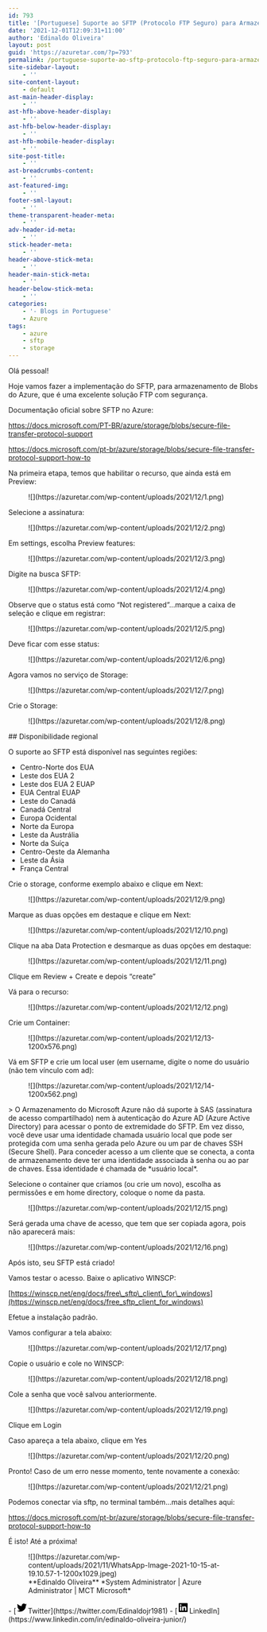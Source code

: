```yaml
---
id: 793
title: '[Portuguese] Suporte ao SFTP (Protocolo FTP Seguro) para Armazenamento de Blobs do Azure, como implementar?'
date: '2021-12-01T12:09:31+11:00'
author: 'Edinaldo Oliveira'
layout: post
guid: 'https://azuretar.com/?p=793'
permalink: /portuguese-suporte-ao-sftp-protocolo-ftp-seguro-para-armazenamento-de-blobs-do-azure-como-implementar/
site-sidebar-layout:
    - ''
site-content-layout:
    - default
ast-main-header-display:
    - ''
ast-hfb-above-header-display:
    - ''
ast-hfb-below-header-display:
    - ''
ast-hfb-mobile-header-display:
    - ''
site-post-title:
    - ''
ast-breadcrumbs-content:
    - ''
ast-featured-img:
    - ''
footer-sml-layout:
    - ''
theme-transparent-header-meta:
    - ''
adv-header-id-meta:
    - ''
stick-header-meta:
    - ''
header-above-stick-meta:
    - ''
header-main-stick-meta:
    - ''
header-below-stick-meta:
    - ''
categories:
    - '- Blogs in Portuguese'
    - Azure
tags:
    - azure
    - sftp
    - storage
---
```


Olá pessoal!

Hoje vamos fazer a implementação do SFTP, para armazenamento de Blobs do Azure, que é uma excelente solução FTP com segurança.

Documentação oficial sobre SFTP no Azure:

<https://docs.microsoft.com/PT-BR/azure/storage/blobs/secure-file-transfer-protocol-support>

<https://docs.microsoft.com/pt-br/azure/storage/blobs/secure-file-transfer-protocol-support-how-to>

Na primeira etapa, temos que habilitar o recurso, que ainda está em Preview:

<figure class="wp-block-image size-full is-resized is-style-default">![](https://azuretar.com/wp-content/uploads/2021/12/1.png)</figure>Selecione a assinatura:

<figure class="wp-block-image size-full is-style-default">![](https://azuretar.com/wp-content/uploads/2021/12/2.png)</figure>Em settings, escolha Preview features:

<figure class="wp-block-image size-full is-style-default">![](https://azuretar.com/wp-content/uploads/2021/12/3.png)</figure>Digite na busca SFTP:

<figure class="wp-block-image size-full is-style-default">![](https://azuretar.com/wp-content/uploads/2021/12/4.png)</figure>Observe que o status está como “Not registered”…marque a caixa de seleção e clique em registrar:

<figure class="wp-block-image size-full is-style-default">![](https://azuretar.com/wp-content/uploads/2021/12/5.png)</figure>Deve ficar com esse status:

<figure class="wp-block-image size-full is-style-default">![](https://azuretar.com/wp-content/uploads/2021/12/6.png)</figure>Agora vamos no serviço de Storage:

<figure class="wp-block-image size-full is-style-default">![](https://azuretar.com/wp-content/uploads/2021/12/7.png)</figure>Crie o Storage:

<figure class="wp-block-image size-full is-style-default">![](https://azuretar.com/wp-content/uploads/2021/12/8.png)</figure>## Disponibilidade regional

O suporte ao SFTP está disponível nas seguintes regiões:

- Centro-Norte dos EUA
- Leste dos EUA 2
- Leste dos EUA 2 EUAP
- EUA Central EUAP
- Leste do Canadá
- Canadá Central
- Europa Ocidental
- Norte da Europa
- Leste da Austrália
- Norte da Suíça
- Centro-Oeste da Alemanha
- Leste da Ásia
- França Central

Crie o storage, conforme exemplo abaixo e clique em Next:

<figure class="wp-block-image size-full is-style-default">![](https://azuretar.com/wp-content/uploads/2021/12/9.png)</figure>Marque as duas opções em destaque e clique em Next:

<figure class="wp-block-image size-full is-style-default">![](https://azuretar.com/wp-content/uploads/2021/12/10.png)</figure>Clique na aba Data Protection e desmarque as duas opções em destaque:

<figure class="wp-block-image size-full is-style-default">![](https://azuretar.com/wp-content/uploads/2021/12/11.png)</figure>Clique em Review + Create e depois “create”

Vá para o recurso:

<figure class="wp-block-image size-full is-style-default">![](https://azuretar.com/wp-content/uploads/2021/12/12.png)</figure>Crie um Container:

<figure class="wp-block-image size-large is-style-default">![](https://azuretar.com/wp-content/uploads/2021/12/13-1200x576.png)</figure>Vá em SFTP e crie um local user (em username, digite o nome do usuário (não tem vínculo com ad):

<figure class="wp-block-image size-large is-style-default">![](https://azuretar.com/wp-content/uploads/2021/12/14-1200x562.png)</figure>> O Armazenamento do Microsoft Azure não dá suporte à SAS (assinatura de acesso compartilhado) nem à autenticação do Azure AD (Azure Active Directory) para acessar o ponto de extremidade do SFTP. Em vez disso, você deve usar uma identidade chamada usuário local que pode ser protegida com uma senha gerada pelo Azure ou um par de chaves SSH (Secure Shell). Para conceder acesso a um cliente que se conecta, a conta de armazenamento deve ter uma identidade associada à senha ou ao par de chaves. Essa identidade é chamada de *usuário local*.

Selecione o container que criamos (ou crie um novo), escolha as permissões e em home directory, coloque o nome da pasta.

<figure class="wp-block-image size-full is-style-default">![](https://azuretar.com/wp-content/uploads/2021/12/15.png)</figure>Será gerada uma chave de acesso, que tem que ser copiada agora, pois não aparecerá mais:

<figure class="wp-block-image size-full is-style-default">![](https://azuretar.com/wp-content/uploads/2021/12/16.png)</figure>Após isto, seu SFTP está criado!

Vamos testar o acesso. Baixe o aplicativo WINSCP:

[https://winscp.net/eng/docs/free\_sftp\_client\_for\_windows](https://winscp.net/eng/docs/free_sftp_client_for_windows)

Efetue a instalação padrão.

Vamos configurar a tela abaixo:

<figure class="wp-block-image size-full is-style-default">![](https://azuretar.com/wp-content/uploads/2021/12/17.png)</figure>Copie o usuário e cole no WINSCP:

<figure class="wp-block-image size-full is-style-default">![](https://azuretar.com/wp-content/uploads/2021/12/18.png)</figure>Cole a senha que você salvou anteriormente.

<figure class="wp-block-image size-full is-style-default">![](https://azuretar.com/wp-content/uploads/2021/12/19.png)</figure>Clique em Login

Caso apareça a tela abaixo, clique em Yes

<figure class="wp-block-image size-full is-style-default">![](https://azuretar.com/wp-content/uploads/2021/12/20.png)</figure>Pronto! Caso de um erro nesse momento, tente novamente a conexão:

<figure class="wp-block-image size-full is-style-default">![](https://azuretar.com/wp-content/uploads/2021/12/21.png)</figure>Podemos conectar via sftp, no terminal também…mais detalhes aqui:

<https://docs.microsoft.com/pt-br/azure/storage/blobs/secure-file-transfer-protocol-support-how-to>

É isto! Até a próxima!

<div class="wp-block-image is-style-rounded"><figure class="aligncenter size-large is-resized">![](https://azuretar.com/wp-content/uploads/2021/11/WhatsApp-Image-2021-10-15-at-19.10.57-1-1200x1029.jpeg)<figcaption>**Edinaldo Oliveira** *System Administrator | Azure Administrator | MCT Microsoft*</figcaption></figure></div>- [<svg aria-hidden="true" focusable="false" height="24" version="1.1" viewbox="0 0 24 24" width="24" xmlns="http://www.w3.org/2000/svg"><path d="M22.23,5.924c-0.736,0.326-1.527,0.547-2.357,0.646c0.847-0.508,1.498-1.312,1.804-2.27 c-0.793,0.47-1.671,0.812-2.606,0.996C18.324,4.498,17.257,4,16.077,4c-2.266,0-4.103,1.837-4.103,4.103 c0,0.322,0.036,0.635,0.106,0.935C8.67,8.867,5.647,7.234,3.623,4.751C3.27,5.357,3.067,6.062,3.067,6.814 c0,1.424,0.724,2.679,1.825,3.415c-0.673-0.021-1.305-0.206-1.859-0.513c0,0.017,0,0.034,0,0.052c0,1.988,1.414,3.647,3.292,4.023 c-0.344,0.094-0.707,0.144-1.081,0.144c-0.264,0-0.521-0.026-0.772-0.074c0.522,1.63,2.038,2.816,3.833,2.85 c-1.404,1.1-3.174,1.756-5.096,1.756c-0.331,0-0.658-0.019-0.979-0.057c1.816,1.164,3.973,1.843,6.29,1.843 c7.547,0,11.675-6.252,11.675-11.675c0-0.178-0.004-0.355-0.012-0.531C20.985,7.47,21.68,6.747,22.23,5.924z"></path></svg><span class="wp-block-social-link-label screen-reader-text">Twitter</span>](https://twitter.com/Edinaldojr1981)
- [<svg aria-hidden="true" focusable="false" height="24" version="1.1" viewbox="0 0 24 24" width="24" xmlns="http://www.w3.org/2000/svg"><path d="M19.7,3H4.3C3.582,3,3,3.582,3,4.3v15.4C3,20.418,3.582,21,4.3,21h15.4c0.718,0,1.3-0.582,1.3-1.3V4.3 C21,3.582,20.418,3,19.7,3z M8.339,18.338H5.667v-8.59h2.672V18.338z M7.004,8.574c-0.857,0-1.549-0.694-1.549-1.548 c0-0.855,0.691-1.548,1.549-1.548c0.854,0,1.547,0.694,1.547,1.548C8.551,7.881,7.858,8.574,7.004,8.574z M18.339,18.338h-2.669 v-4.177c0-0.996-0.017-2.278-1.387-2.278c-1.389,0-1.601,1.086-1.601,2.206v4.249h-2.667v-8.59h2.559v1.174h0.037 c0.356-0.675,1.227-1.387,2.526-1.387c2.703,0,3.203,1.779,3.203,4.092V18.338z"></path></svg><span class="wp-block-social-link-label screen-reader-text">LinkedIn</span>](https://www.linkedin.com/in/edinaldo-oliveira-junior/)